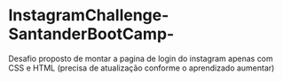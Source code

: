 # InstagramChallenge-SantanderBootCamp-
Desafio proposto de montar a pagina de login do instagram apenas com CSS e HTML (precisa de atualização conforme o aprendizado aumentar)
